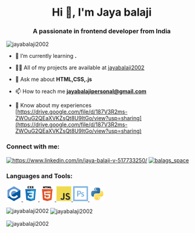 
<h1 align="center">Hi 👋, I'm Jaya balaji</h1>
<h3 align="center">A passionate in frontend developer from India</h3>


<p align="left"> <img src="https://komarev.com/ghpvc/?username=jayabalaji2002&label=Profile%20views&color=0e75b6&style=flat" alt="jayabalaji2002" /> </p>

- 🌱 I’m currently learning **.**

- 👨‍💻 All of my projects are available at [jayabalaji2002](jayabalaji2002)

- 💬 Ask me about **HTML,CSS,.js**

- 📫 How to reach me **jayabalajipersonal@gmail.com**

- 📄 Know about my experiences [https://drive.google.com/file/d/187V3R2ms-ZWOuG2QEaXVKZsQt8U9ItGo/view?usp=sharing](https://drive.google.com/file/d/187V3R2ms-ZWOuG2QEaXVKZsQt8U9ItGo/view?usp=sharing)


<h3 align="left">Connect with me:</h3>
<p align="left">
<a href="[linkedin.com/in/jaya-balaji-v-517733250](https://www.linkedin.com/in/jaya-balaji-v-517733250/)" target="blank"><img align="center" src="https://raw.githubusercontent.com/rahuldkjain/github-profile-readme-generator/master/src/images/icons/Social/linked-in-alt.svg" alt="https://www.linkedin.com/in/jaya-balaji-v-517733250/" height="30" width="40" /></a>
<a href="https://instagram.com/balags_space" target="blank"><img align="center" src="https://raw.githubusercontent.com/rahuldkjain/github-profile-readme-generator/master/src/images/icons/Social/instagram.svg" alt="balags_space" height="30" width="40" /></a>
</p>

<h3 align="left">Languages and Tools:</h3>
<p align="left"> <a href="https://www.cprogramming.com/" target="_blank" rel="noreferrer"> <img src="https://raw.githubusercontent.com/devicons/devicon/master/icons/c/c-original.svg" alt="c" width="40" height="40"/> </a> <a href="https://www.w3schools.com/css/" target="_blank" rel="noreferrer"> <img src="https://raw.githubusercontent.com/devicons/devicon/master/icons/css3/css3-original-wordmark.svg" alt="css3" width="40" height="40"/> </a> <a href="https://www.w3.org/html/" target="_blank" rel="noreferrer"> <img src="https://raw.githubusercontent.com/devicons/devicon/master/icons/html5/html5-original-wordmark.svg" alt="html5" width="40" height="40"/> </a> <a href="https://developer.mozilla.org/en-US/docs/Web/JavaScript" target="_blank" rel="noreferrer"> <img src="https://raw.githubusercontent.com/devicons/devicon/master/icons/javascript/javascript-original.svg" alt="javascript" width="40" height="40"/> </a> <a href="https://www.photoshop.com/en" target="_blank" rel="noreferrer"> <img src="https://raw.githubusercontent.com/devicons/devicon/master/icons/photoshop/photoshop-line.svg" alt="photoshop" width="40" height="40"/> </a> <a href="https://www.python.org" target="_blank" rel="noreferrer"> <img src="https://raw.githubusercontent.com/devicons/devicon/master/icons/python/python-original.svg" alt="python" width="40" height="40"/> </a> </p>

<p><img align="left" src="https://github-readme-stats.vercel.app/api/top-langs?username=jayabalaji2002&show_icons=true&locale=en&layout=compact" alt="jayabalaji2002" /></p>

<p>&nbsp;<img align="center" src="https://github-readme-stats.vercel.app/api?username=jayabalaji2002&show_icons=true&locale=en" alt="jayabalaji2002" /></p>

<p><img align="center" src="https://github-readme-streak-stats.herokuapp.com/?user=jayabalaji2002&" alt="jayabalaji2002" /></p>
